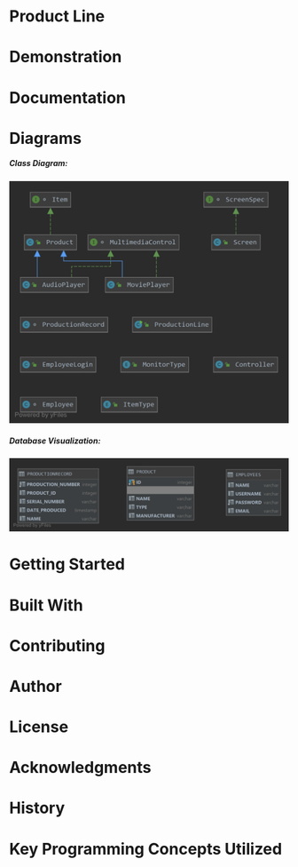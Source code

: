 # Product Line

# Demonstration

# Documentation

# Diagrams
##### Class Diagram:
![Class Diagram](src/diagrams/class_diagram.png)

##### Database Visualization:
![Database Diagram](src/diagrams/database_tables.png)
# Getting Started

# Built With

# Contributing

# Author

# License

# Acknowledgments

# History

# Key Programming Concepts Utilized
